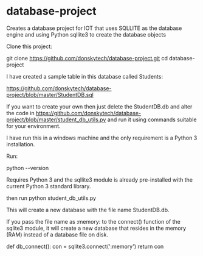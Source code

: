 # database-project
Creates a database project for IOT that uses SQLLITE as the database engine and using Python sqllite3 to create the database objects

Clone this project:

  git clone https://github.com/donskytech/database-project.git
  cd database-project
  
I have created a sample table in this database called Students:

https://github.com/donskytech/database-project/blob/master/StudentDB.sql

If you want to create your own then just delete the StudentDB.db and alter the code in https://github.com/donskytech/database-project/blob/master/student_db_utils.py and run it using commands suitable for your environment.

I have run this in a windows machine and the only requirement is a Python 3 installation.

Run:

  python --version
  
Requires Python 3 and the sqllite3 module is already pre-installed with the current Python 3 standard library.

then run
  python student_db_utils.py
  
This will create a new database with the file name StudentDB.db.

If you pass the file name as :memory: to the connect() function of the sqlite3 module, it will create a new database that resides in the memory (RAM) instead of a database file on disk.

  def db_connect():
      con = sqlite3.connect(':memory')
      return con
